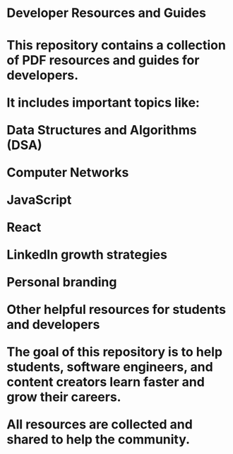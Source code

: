<h1>Developer Resources and Guides<h1>

This repository contains a collection of PDF resources and guides for developers.

It includes important topics like:

Data Structures and Algorithms (DSA)

Computer Networks

JavaScript

React

LinkedIn growth strategies

Personal branding

Other helpful resources for students and developers

The goal of this repository is to help students, software engineers, and content creators learn faster and grow their careers.

All resources are collected and shared to help the community.

